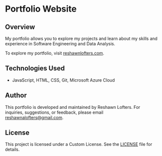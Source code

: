 # Portfolio Website

## Overview
My portfolio allows you to explore my projects and learn about my skills and experience in Software Engineering and Data Analysis.

To explore my portfolio, visit [reshawnlofters.com](https://reshawnlofters.com).

## Technologies Used
- JavaScript, HTML, CSS, Git, Microsoft Azure Cloud

## Author
This portfolio is developed and maintained by Reshawn Lofters. For inquiries, suggestions, or feedback, please email [reshawnalofters@gmail.com](mailto:reshawnalofters@gmail.com).

## License
This project is licensed under a Custom License. See the [LICENSE](./LICENSE) file for details.
